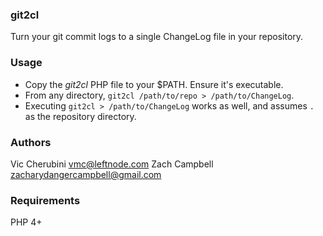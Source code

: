 ### git2cl
Turn your git commit logs to a single ChangeLog file in your repository.

### Usage
* Copy the *git2cl* PHP file to your $PATH. Ensure it's executable.
* From any directory, `git2cl /path/to/repo > /path/to/ChangeLog`.
* Executing `git2cl > /path/to/ChangeLog` works as well, and assumes `.` as the repository directory.

### Authors
Vic Cherubini <vmc@leftnode.com>
Zach Campbell <zacharydangercampbell@gmail.com>

### Requirements
PHP 4+
